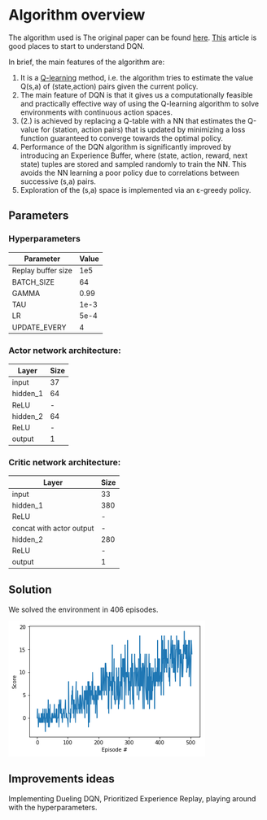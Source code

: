 # Algorithm overview
The algorithm used is The original paper can be found [here](https://www.cs.toronto.edu/~vmnih/docs/dqn.pdf). [This](https://medium.com/@jonathan_hui/rl-dqn-deep-q-network-e207751f7ae4) article is good places to start to understand DQN.

In brief, the main features of the algorithm are:

1. It is a [Q-learning](https://en.wikipedia.org/wiki/Q-learning) method, i.e. the algorithm tries to estimate the value Q(s,a) of (state,action) pairs given the current policy.
2. The main feature of DQN is that it gives us a computationally feasible and practically effective way of using the Q-learning algorithm to solve environments with continuous action spaces.
3. (2.) is achieved by replacing a Q-table with a NN that estimates the Q-value for (station, action pairs) that is updated by minimizing a loss function guaranteed to converge towards the optimal policy.
4. Performance of the DQN algorithm is significantly improved by introducing an Experience Buffer, where (state, action, reward, next state) tuples are stored and sampled randomly to train the NN. This avoids the NN learning a poor policy due to correlations between successive (s,a) pairs.
5. Exploration of the (s,a) space is implemented via an ε-greedy policy. 

## Parameters
### Hyperparameters
| Parameter | Value|
| --- | --- |
| Replay buffer size | 1e5 |
| BATCH_SIZE | 64 |        
| GAMMA | 0.99 |           
| TAU | 1e-3 |             
| LR | 5e-4 |        
| UPDATE_EVERY | 4 |       


### Actor network architecture:
| Layer | Size |
| --- | --- |
| input | 37 |
| hidden_1 | 64 |
| ReLU | - |
| hidden_2 | 64 |
| ReLU | - |
| output | 1 |


### Critic network architecture:
| Layer | Size |
| --- | --- |
| input | 33 |
| hidden_1 | 380 |
| ReLU | - |
| concat with actor output | - |
| hidden_2 | 280 |
| ReLU | - |
| output | 1 |


## Solution
We solved the environment in 406 episodes.


![Training](trainingplot.png)   



## Improvements ideas

Implementing Dueling DQN, Prioritized Experience Replay, playing around with the hyperparameters.
